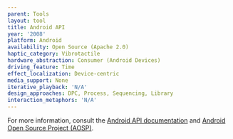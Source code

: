 ```yaml
---
parent: Tools
layout: tool
title: Android API
year: '2008'
platform: Android
availability: Open Source (Apache 2.0)
haptic_category: Vibrotactile
hardware_abstraction: Consumer (Android Devices)
driving_feature: Time
effect_localization: Device-centric
media_support: None
iterative_playback: 'N/A'
design_approaches: DPC, Process, Sequencing, Library
interaction_metaphors: 'N/A'
---
```

For more information, consult the [Android API documentation](https://source.android.com/devices/input/haptics/haptics-implement) and [Android Open Source Project (AOSP)](https://source.android.com/).
